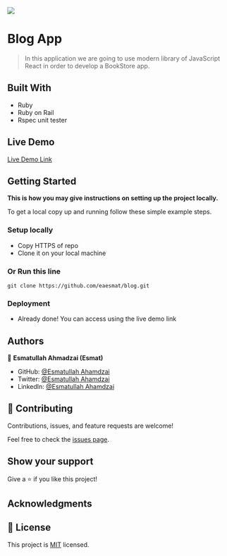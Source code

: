 ![](https://img.shields.io/badge/Microverse-blueviolet)

# Blog App

> In this application we are going to use modern library of JavaScript React in order to develop a BookStore app. 


## Built With

- Ruby
- Ruby on Rail
- Rspec unit tester


## Live Demo

[Live Demo Link]()


## Getting Started

**This is how you may give instructions on setting up the project locally.**


To get a local copy up and running follow these simple example steps.

### Setup locally 

- Copy HTTPS of repo
- Clone it on your local machine

### Or Run this line
```
git clone https://github.com/eaesmat/blog.git

```

### Deployment
- Already done! You can access using the live demo link



## Authors

👤 **Esmatullah Ahmadzai (Esmat)**

- GitHub: [@Esmatullah Ahamdzai](https://github.com/eaesmat)
- Twitter: [@Esmatullah Ahamdzai](https://twitter.com/ea_ahmadzai)
- LinkedIn: [@Esmatullah Ahamdzai](https://www.linkedin.com/in/esmatullah-ahmadzai/)

## 🤝 Contributing

Contributions, issues, and feature requests are welcome!

Feel free to check the [issues page](https://github.com/eaesmat/blog.git/issues).

## Show your support

Give a ⭐️ if you like this project!

## Acknowledgments


## 📝 License

This project is [MIT](./MIT.md) licensed.
